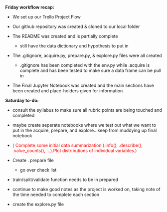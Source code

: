 <b>Friday workflow recap:</b>

* We set up our Trello Project Flow
* Our github repository was created & cloned to our local folder
* The README was created and is partially complete
     * still have the data dictionary and hypothesis to put in
    
* The .gitignore, acquire.py, prepare.py, & explore.py files were all created
     * .gitignore has been completed with the env.py while .acquire is complete and has been tested to make sure a data frame can be pull in
    
* The Final Jupyter Notebook was created and the main sections have been created and place-holders given for information
    

<b>Saturday to-do:</b>

* consult the syllabus to make sure all rubric points are being touched and completed

* maybe create seperate notebooks where we test out what we want to put in the acquire, prepare, and explore...keep from muddying up final notebook

* <font color = red>( Complete some initial data summarization (.info(), .describe(), .value_counts(), ...).Plot distributions of individual variables.)</font>

* Create . prepare file
    * go over check list
    
* train/split/validate function needs to be in prepared

* continue to make good notes as the project is worked on, taking note of the time needed to complete each section

* create the explore.py file
